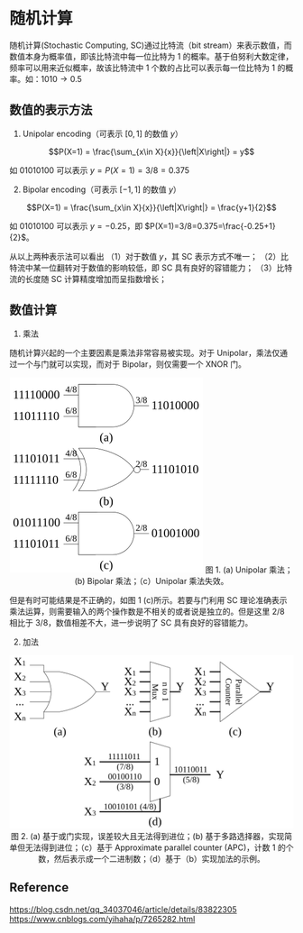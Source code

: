 # 随机计算

随机计算(Stochastic Computing, SC)通过比特流（bit stream）来表示数值，而数值本身为概率值，即该比特流中每一位比特为 1 的概率。基于伯努利大数定律，频率可以用来近似概率，故该比特流中 1 个数的占比可以表示每一位比特为 1 的概率。如：$1010 \rightarrow 0.5$

## 数值的表示方法

1. Unipolar encoding（可表示 $[0, 1]$ 的数值 $y$）

$$P(X=1) = \frac{\sum_{x\in X}{x}}{\left|X\right|} = y$$

如 $01010100$ 可以表示 $y=P(X=1)=3/8=0.375$

2. Bipolar encoding（可表示 $[-1, 1]$ 的数值 $y$）

$$P(X=1) = \frac{\sum_{x\in X}{x}}{\left|X\right|} = \frac{y+1}{2}$$

如 $01010100$ 可以表示 $y=-0.25$，即 $P(X=1)=3/8=0.375=\frac{-0.25+1}{2}$。

从以上两种表示法可以看出
（1）对于数值 $y$，其 SC 表示方式不唯一；
（2）比特流中某一位翻转对于数值的影响较低，即 SC 具有良好的容错能力；
（3）比特流的长度随 SC 计算精度增加而呈指数增长；

## 数值计算

1. 乘法

随机计算兴起的一个主要因素是乘法非常容易被实现。对于 Unipolar，乘法仅通过一个与门就可以实现，而对于 Bipolar，则仅需要一个 XNOR 门。

<center>

![multiple](./figure/StochasticComputing_multiple.svg)
图 1. (a) Unipolar 乘法；(b) Bipolar 乘法；（c）Unipolar 乘法失效。

</center>

但是有时可能结果是不正确的，如图 1 (c)所示。若要与门利用 SC 理论准确表示乘法运算，则需要输入的两个操作数是不相关的或者说是独立的。但是这里 $2/8$ 相比于 $3/8$，数值相差不大，进一步说明了 SC 具有良好的容错能力。

2. 加法

<center>

![add](./figure/StochasticComputing_adder.svg)
图 2. (a) 基于或门实现，误差较大且无法得到进位；(b) 基于多路选择器，实现简单但无法得到进位；（c）基于 Approximate parallel counter (APC)，计数 1 的个数，然后表示成一个二进制数；（d）基于（b）实现加法的示例。

</center>

## Reference

https://blog.csdn.net/qq_34037046/article/details/83822305
https://www.cnblogs.com/yihaha/p/7265282.html
